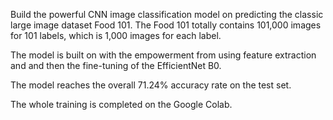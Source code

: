 Build the powerful CNN image classification model on predicting the classic large image dataset Food 101. The Food 101 totally contains 101,000 images for 101 labels, which is 1,000 images for each label. 

The model is built on with the empowerment from using feature extraction and and then the fine-tuning of the EfficientNet B0. 

The model reaches the overall 71.24% accuracy rate on the test set.

The whole training is completed on the Google Colab. 
